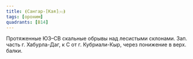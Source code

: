 ```yaml
---
title: ⦗Сангар-[Кая]⒯⦘
tags: [ороним]
quadrants: [В14]
---
```


Протяженные ЮЗ–СВ скальные обрывы над лесистыми склонами. Зап. часть г.
Хабурла-Даг, к С от г. Кубриали-Кыр, через понижение в верх. балки.
